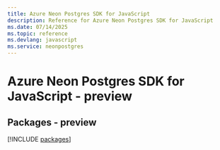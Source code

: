 ```yaml
---
title: Azure Neon Postgres SDK for JavaScript
description: Reference for Azure Neon Postgres SDK for JavaScript
ms.date: 07/14/2025
ms.topic: reference
ms.devlang: javascript
ms.service: neonpostgres
---
```

# Azure Neon Postgres SDK for JavaScript - preview
## Packages - preview
[!INCLUDE [packages](neon-postgres-index.md)]